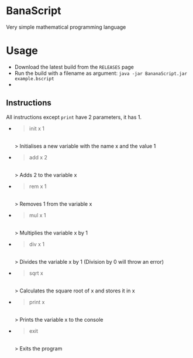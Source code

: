 # BanaScript
Very simple mathematical programming language

# Usage
- Download the latest build from the `RELEASES` page
- Run the build with a filename as argument: `java -jar BananaScript.jar example.bscript`
- 

## Instructions
All instructions except `print` have 2 parameters, it has 1.
- > init x 1
  <br>
  > Initialises a new variable with the name x and the value 1

- > add x 2
  <br>
  > Adds 2 to the variable x
   
- > rem x 1
  <br>
  > Removes 1 from the variable x
   
- > mul x 1
  <br>
  > Multiplies the variable x by 1
  
- > div x 1
  <br>
  > Divides the variable x by 1 (Division by 0 will throw an error)
  
- > sqrt x
  <br>
  > Calculates the square root of x and stores it in x

- > print x
  <br>
  > Prints the variable x to the console

- > exit
  <br>
  > Exits the program